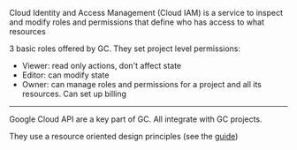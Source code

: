 
Cloud Identity and Access Management (Cloud IAM) is a service to inspect and modify roles and permissions that define who has access to what resources

3 basic roles offered by GC. They set project level permissions:
- Viewer: read only actions, don't affect state
- Editor: can modify state
- Owner: can manage roles and permissions for a project and all its resources. Can set up billing

---

Google Cloud API are a key part of GC. All integrate with GC projects.

They use a resource oriented design principles (see the [guide](https://cloud.google.com/apis/design/resources))
